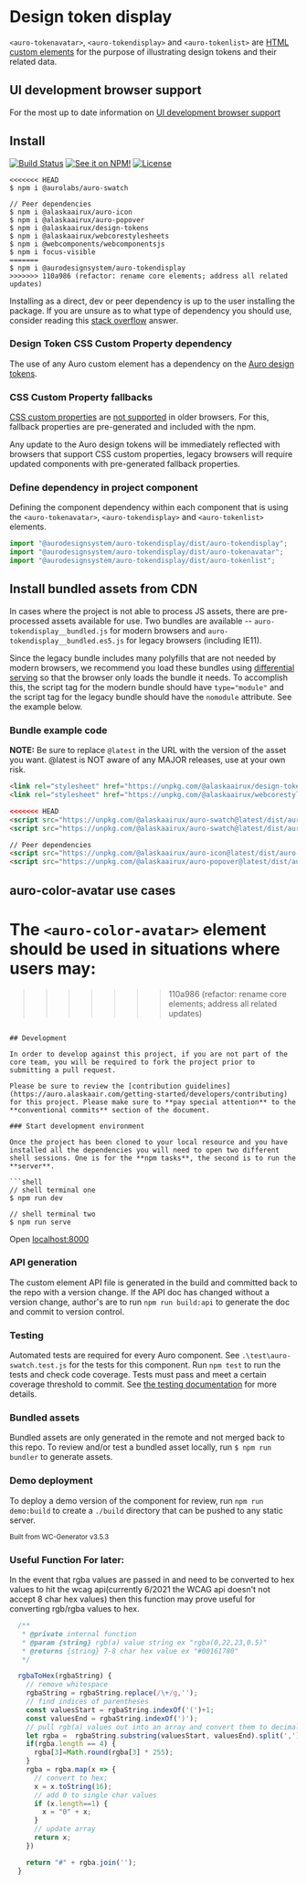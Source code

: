 # Design token display

`<auro-tokenavatar>`, `<auro-tokendisplay>` and `<auro-tokenlist>` are [HTML custom elements](https://developer.mozilla.org/en-US/docs/Web/Web_Components/Using_custom_elements) for the purpose of illustrating design tokens and their related data.

## UI development browser support

For the most up to date information on [UI development browser support](https://auro.alaskaair.com/support/browsersSupport)

## Install

[![Build Status](https://img.shields.io/github/workflow/status/AlaskaAirlines/auro-tokendisplay/Test%20and%20publish?branch=master&style=for-the-badge)](https://github.com/AlaskaAirlines/auro-tokendisplay/actions?query=workflow%3A%22test+and+publish%22)
[![See it on NPM!](https://img.shields.io/npm/v/@aurodesignsystem/auro-tokendisplay?style=for-the-badge&color=orange)](https://www.npmjs.com/package/@aurodesignsystem/auro-tokendisplay)
[![License](https://img.shields.io/npm/l/@aurodesignsystem/auro-tokendisplay?color=blue&style=for-the-badge)](https://www.apache.org/licenses/LICENSE-2.0)

```shell
<<<<<<< HEAD
$ npm i @aurolabs/auro-swatch

// Peer dependencies
$ npm i @alaskaairux/auro-icon
$ npm i @alaskaairux/auro-popover
$ npm i @alaskaairux/design-tokens
$ npm i @alaskaairux/webcorestylesheets
$ npm i @webcomponents/webcomponentsjs
$ npm i focus-visible
=======
$ npm i @aurodesignsystem/auro-tokendisplay
>>>>>>> 110a986 (refactor: rename core elements; address all related updates)
```

Installing as a direct, dev or peer dependency is up to the user installing the package. If you are unsure as to what type of dependency you should use, consider reading this [stack overflow](https://stackoverflow.com/questions/18875674/whats-the-difference-between-dependencies-devdependencies-and-peerdependencies) answer.

### Design Token CSS Custom Property dependency

The use of any Auro custom element has a dependency on the [Auro design tokens](https://auro.alaskaair.com/getting-started/developers/design-tokens).

### CSS Custom Property fallbacks

[CSS custom properties](https://developer.mozilla.org/en-US/docs/Web/CSS/Using_CSS_custom_properties) are [not supported](https://auro.alaskaair.com/support/custom-properties) in older browsers. For this, fallback properties are pre-generated and included with the npm.

Any update to the Auro design tokens will be immediately reflected with browsers that support CSS custom properties, legacy browsers will require updated components with pre-generated fallback properties.

### Define dependency in project component

Defining the component dependency within each component that is using the `<auro-tokenavatar>`, `<auro-tokendisplay>` and `<auro-tokenlist>` elements.

```javascript
import "@aurodesignsystem/auro-tokendisplay/dist/auro-tokendisplay";
import "@aurodesignsystem/auro-tokendisplay/dist/auro-tokenavatar";
import "@aurodesignsystem/auro-tokendisplay/dist/auro-tokenlist";
```

## Install bundled assets from CDN

In cases where the project is not able to process JS assets, there are pre-processed assets available for use. Two bundles are available -- `auro-tokendisplay__bundled.js` for modern browsers and `auro-tokendisplay__bundled.es5.js` for legacy browsers (including IE11).

Since the legacy bundle includes many polyfills that are not needed by modern browsers, we recommend you load these bundles using [differential serving](https://philipwalton.com/articles/deploying-es2015-code-in-production-today/) so that the browser only loads the bundle it needs. To accomplish this, the script tag for the modern bundle should have `type="module"` and the script tag for the legacy bundle should have the `nomodule` attribute. See the example below.

### Bundle example code

**NOTE:** Be sure to replace `@latest` in the URL with the version of the asset you want. @latest is NOT aware of any MAJOR releases, use at your own risk.

```html
<link rel="stylesheet" href="https://unpkg.com/@alaskaairux/design-tokens@latest/dist/tokens/CSSCustomProperties.css" />
<link rel="stylesheet" href="https://unpkg.com/@alaskaairux/webcorestylesheets@latest/dist/bundled/essentials.css" />

<<<<<<< HEAD
<script src="https://unpkg.com/@alaskaairux/auro-swatch@latest/dist/auro-swatch__bundled.js" type="module"></script>
<script src="https://unpkg.com/@alaskaairux/auro-swatch@latest/dist/auro-swatch__bundled.es5.js" nomodule></script>

// Peer dependencies
<script src="https://unpkg.com/@alaskaairux/auro-icon@latest/dist/auro-icon__bundled.js" type="module"></script>
<script src="https://unpkg.com/@alaskaairux/auro-popover@latest/dist/auro-popover__bundled.js" type="module"></script>
```

## auro-color-avatar use cases

The `<auro-color-avatar>` element should be used in situations where users may:
=======
<script src="https://unpkg.com/@alaskaairux/auro-swatch@latest/dist/auro-tokenavatar__bundled.js" type="module"></script>
<script src="https://unpkg.com/@alaskaairux/auro-swatch@latest/dist/auro-tokenavatar__bundled.es5.js" nomodule></script>
>>>>>>> 110a986 (refactor: rename core elements; address all related updates)

<script src="https://unpkg.com/@alaskaairux/auro-swatch@latest/dist/auro-tokendisplay__bundled.js" type="module"></script>
<script src="https://unpkg.com/@alaskaairux/auro-swatch@latest/dist/auro-tokendisplay__bundled.es5.js" nomodule></script>

<script src="https://unpkg.com/@alaskaairux/auro-swatch@latest/dist/auro-tokenlist__bundled.js" type="module"></script>
<script src="https://unpkg.com/@alaskaairux/auro-swatch@latest/dist/auro-tokenlist__bundled.es5.js" nomodule></script>
```

## Development

In order to develop against this project, if you are not part of the core team, you will be required to fork the project prior to submitting a pull request.

Please be sure to review the [contribution guidelines](https://auro.alaskaair.com/getting-started/developers/contributing) for this project. Please make sure to **pay special attention** to the **conventional commits** section of the document.

### Start development environment

Once the project has been cloned to your local resource and you have installed all the dependencies you will need to open two different shell sessions. One is for the **npm tasks**, the second is to run the **server**.

```shell
// shell terminal one
$ npm run dev

// shell terminal two
$ npm run serve
```

Open [localhost:8000](http://localhost:8000/)

### API generation

The custom element API file is generated in the build and committed back to the repo with a version change. If the API doc has changed without a version change, author's are to run `npm run build:api` to generate the doc and commit to version control.

### Testing

Automated tests are required for every Auro component. See `.\test\auro-swatch.test.js` for the tests for this component. Run `npm test` to run the tests and check code coverage. Tests must pass and meet a certain coverage threshold to commit. See [the testing documentation](https://auro.alaskaair.com/support/tests) for more details.

### Bundled assets

Bundled assets are only generated in the remote and not merged back to this repo. To review and/or test a bundled asset locally, run `$ npm run bundler` to generate assets.

### Demo deployment

To deploy a demo version of the component for review, run `npm run demo:build` to create a `./build` directory that can be pushed to any static server.

<small>Built from WC-Generator v3.5.3</small>

### Useful Function For later:

In the event that rgba values are passed in and need to be converted to hex values to hit the wcag api(currently 6/2021 the WCAG api doesn't not accept 8 char hex values) then this function may prove useful for converting rgb/rgba values to hex.

```js
  /**
   * @private internal function
   * @param {string} rgb(a) value string ex "rgba(0,22,23,0.5)"
   * @returns {string} 7-8 char hex value ex "#00161780"
   */

  rgbaToHex(rgbaString) {
    // remove whitespace
    rgbaString = rgbaString.replace(/\+/g,'');
    // find indices of parentheses
    const valuesStart = rgbaString.indexOf('(')+1;
    const valuesEnd = rgbaString.indexOf(')');
    // pull rgb(a) values out into an array and convert them to decimal
    let rgba =  rgbaString.substring(valuesStart, valuesEnd).split(',').map(x=>+x);
    if(rgba.length == 4) {
      rgba[3]=Math.round(rgba[3] * 255);
    }
    rgba = rgba.map(x => {
      // convert to hex;
      x = x.toString(16);
      // add 0 to single char values
      if (x.length==1) {
        x = "0" + x;
      }
      // update array
      return x;
    })

    return "#" + rgba.join('');
  }
```

